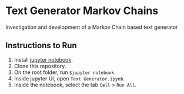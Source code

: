 # Text Generator Markov Chains
Investigation and development of a Markov Chain based text generator

## Instructions to Run
1. Install [jupyter notebook](https://jupyter-notebook-beginner-guide.readthedocs.io/en/latest/install.html).
2. Clone this repository.
3. On the root folder, run `$jupyter notebook`.
4. Inside jupyter UI, open `Text Generator.ipynb`.
5. Inside the notebook, select the tab `Cell` > `Run All`.